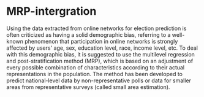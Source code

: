 # MRP-intergration

Using the data extracted from online networks for election prediction is often criticized as having a solid demographic bias, referring to a well-known phenomenon that participation in online networks is strongly affected by users' age, sex, education level, race, income level, etc. To deal with this demographic bias, it is suggested to use the multilevel regression and post-stratification method (MRP), which is based on an adjustment of every possible combination of characteristics according to their actual representations in the population. The method has been developed to predict national-level data by non-representative polls or data for smaller areas from representative surveys (called small area estimation). 
